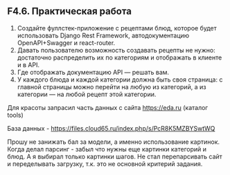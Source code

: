 ## F4.6. Практическая работа

1. Создайте фуллстек-приложение с рецептами блюд, которое будет использовать Django Rest Framework, автодокументацию OpenAPI+Swagger и react-router.
2. Давать пользователю возможность создавать рецепты не нужно: достаточно распределить их по категориям и отображать в клиенте и в API.
3. Где отображать документацию API — решать вам.
4. У каждого блюда и каждой категории должна быть своя страница: с главной страницы можно перейти на любую из категорий, а из категории — на любой рецепт этой категории.


Для красоты запрасил часть данных с сайта https://eda.ru  (каталог tools)

База данных - https://files.cloud65.ru/index.php/s/PcR8K5MZBYSwtWQ

Прошу не занижать бал за модели, а именно использование картинок. 
Когда делал парсинг - забыл что нужны еще картинки категорий и блюд. А я выбирал только картинки шагов. 
Не стал перепарсивать сайт и переделывать загрузку, т.к. это не основной критерий задания.

